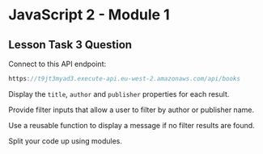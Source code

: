 # JavaScript 2 - Module 1

## Lesson Task 3 Question

Connect to this API endpoint:

```js
https://t9jt3myad3.execute-api.eu-west-2.amazonaws.com/api/books
```

Display the `title`, `author` and `publisher` properties for each result.

Provide filter inputs that allow a user to filter by author or publisher name.

Use a reusable function to display a message if no filter results are found.

Split your code up using modules.
